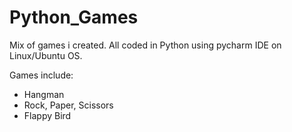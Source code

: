 # Python_Games

Mix of games i created. All coded in Python using pycharm IDE on Linux/Ubuntu OS.

Games include:

- Hangman
- Rock, Paper, Scissors
- Flappy Bird 

